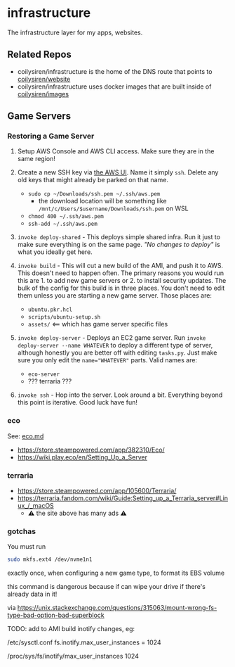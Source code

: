 # infrastructure

The infrastructure layer for my apps, websites.

## Related Repos

- coilysiren/infrastructure is the home of the DNS route that points to [coilysiren/website](https://github.com/coilysiren/website)
- coilysiren/infrastructure uses docker images that are built inside of [coilysiren/images](https://github.com/coilysiren/images)

## Game Servers

### Restoring a Game Server

1. Setup AWS Console and AWS CLI access. Make sure they are in the same region!
2. Create a new SSH key via [the AWS UI](https://us-east-1.console.aws.amazon.com/ec2/home?AMICatalog%3A=&region=us-east-1#KeyPairs:). Name it simply `ssh`. Delete any old keys that might already be parked on that name.

    - `sudo cp ~/Downloads/ssh.pem ~/.ssh/aws.pem`
      - the download location will be something like `/mnt/c/Users/$username/Downloads/ssh.pem` on WSL
    - `chmod 400 ~/.ssh/aws.pem`
    - `ssh-add ~/.ssh/aws.pem`

3. `invoke deploy-shared` - This deploys simple shared infra. Run it just to make sure everything is on the same page. _"No changes to deploy"_ is what you ideally get here.
4. `invoke build` - This will cut a new build of the AMI, and push it to AWS. This doesn't need to happen often. The primary reasons you would run this are 1. to add new game servers or 2. to install security updates. The bulk of the config for this build is in three places. You don't need to edit them unless you are starting a new game server. Those places are:

    - `ubuntu.pkr.hcl`
    - `scripts/ubuntu-setup.sh`
    - `assets/` <== which has game server specific files

5. `invoke deploy-server` - Deploys an EC2 game server. Run `invoke deploy-server --name WHATEVER` to deploy a different type of server, although honestly you are better off with editing `tasks.py`. Just make sure you only edit the `name="WHATEVER"` parts. Valid names are:

    - `eco-server`
    - ??? terraria ???

6. `invoke ssh` - Hop into the server. Look around a bit. Everything beyond this point is iterative. Good luck have fun!

### eco

See: [eco.md](eco.md)

- https://store.steampowered.com/app/382310/Eco/
- https://wiki.play.eco/en/Setting_Up_a_Server

### terraria

- https://store.steampowered.com/app/105600/Terraria/
- https://terraria.fandom.com/wiki/Guide:Setting_up_a_Terraria_server#Linux_/_macOS
  - ⚠️ the site above has many ads ⚠️

### gotchas

You must run

```bash
sudo mkfs.ext4 /dev/nvme1n1
```

exactly once, when configuring a new game type, to format its EBS volume

this command is dangerous because if can wipe your drive if there's already data in it!

via https://unix.stackexchange.com/questions/315063/mount-wrong-fs-type-bad-option-bad-superblock

TODO: add to AMI build inotify changes, eg:

  /etc/sysctl.conf
    fs.inotify.max_user_instances = 1024

  /proc/sys/fs/inotify/max_user_instances
    1024
